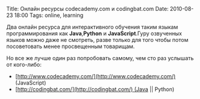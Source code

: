 Title: Онлайн ресурсы codecademy.com и codingbat.com
Date: 2010-08-23 18:00
Tags: online, learning

Два онлайн ресурса для интерактивного обучения таким языкам программирования как **Java**,**Python** и **JavaScript**.Гуру озвученных языков можно даже не смотреть, разве только для того чтобы потом посоветовать менее просвещенным товарищам.

Но все же лучше один раз попробовать самому, чем сто раз услышать от кого-либо:

* [http://www.codecademy.com/](http://www.codecademy.com/) (JavaScript)
* [http://codingbat.com/](http://codingbat.com/) (Java || Python)
